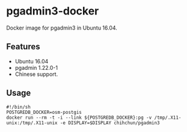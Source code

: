 # pgadmin3-docker

Docker image for pgadmin3 in Ubuntu 16.04.

## Features

- Ubuntu 16.04
- pgadmin 1.22.0-1
- Chinese support.

## Usage
    #!/bin/sh
    POSTGREDB_DOCKER=osm-postgis
    docker run --rm -t -i --link ${POSTGREDB_DOCKER}:pg -v /tmp/.X11-unix:/tmp/.X11-unix -e DISPLAY=$DISPLAY chihchun/pgadmin3
